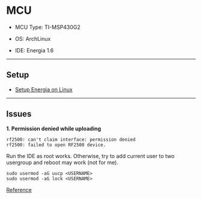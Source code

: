 MCU
===========

- MCU Type: TI-MSP430G2

- OS: ArchLinux

- IDE: Energia 1.6

---

## Setup

- [Setup Energia on Linux](http://energia.nu/guide/guide_linux/)

---

## Issues

**1. Permission denied while uploading**

```
rf2500: can't claim interface: permission denied
rf2500: failed to open RF2500 device.
```

Run the IDE as root works. Otherwise, try to add current user to two usergroup and reboot may work (not for me).

```
sudo usermod -aG uucp <USERNAME>
sudo usermod -aG lock <USERNAME>
```

[Reference](https://bbs.archlinux.org/viewtopic.php?id=122180)
